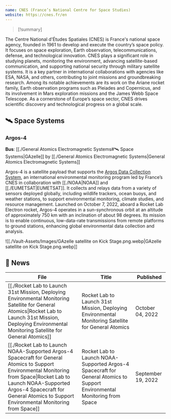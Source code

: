```yaml
---
name: CNES (France’s National Centre for Space Studies)
website: https://cnes.fr/en
---
```


>[!summary]
>
The Centre National d'Études Spatiales (CNES) is France's national space agency, founded in 1961 to develop and execute the country’s space policy. It focuses on space exploration, Earth observation, telecommunications, defense, and technological innovation. CNES plays a significant role in studying planets, monitoring the environment, advancing satellite-based communication, and supporting national security through military satellite systems. It is a key partner in international collaborations with agencies like ESA, NASA, and others, contributing to joint missions and groundbreaking research. Among its notable achievements are its work on the Ariane rocket family, Earth observation programs such as Pleiades and Copernicus, and its involvement in Mars exploration missions and the James Webb Space Telescope. As a cornerstone of Europe’s space sector, CNES drives scientific discovery and technological progress on a global scale.

## 🛰️ Space Systems

### Argos-4

**Bus**: [[./General Atomics Electromagnetic Systems#🛰️ Space Systems|GAzelle]] by [[./General Atomics Electromagnetic Systems|General Atomics Electromagnetic Systems]]

Argos-4 is a satellite payload that supports the [Argos Data Collection System](https://www.argos-system.org/), an international environmental monitoring program led by France’s CNES in collaboration with [[./NOAA|NOAA]] and [[./EUMETSAT|EUMETSAT]]. It collects and relays data from a variety of sensors deployed globally, including wildlife trackers, ocean buoys, and weather stations, to support environmental monitoring, climate studies, and resource management. Launched on October 7, 2022, aboard a Rocket Lab Electron rocket, Argos-4 operates in a sun-synchronous orbit at an altitude of approximately 750 km with an inclination of about 98 degrees. Its mission is to enable continuous, low-data-rate transmissions from remote platforms to ground stations, enhancing global environmental data collection and analysis.

![[./Vault-Assets/Images/GAzelle satellite on Kick Stage.png.webp|GAzelle satellite on Kick Stage.png.webp]]

## 📰 News
| File                                                                                                                                                                                                                                                             | Title                                                                                                                      | Published          |
| ---------------------------------------------------------------------------------------------------------------------------------------------------------------------------------------------------------------------------------------------------------------- | -------------------------------------------------------------------------------------------------------------------------- | ------------------ |
| [[./Rocket Lab to Launch 31st Mission, Deploying Environmental Monitoring Satellite for General Atomics\|Rocket Lab to Launch 31st Mission, Deploying Environmental Monitoring Satellite for General Atomics]]                                             | Rocket Lab to Launch 31st Mission, Deploying Environmental Monitoring Satellite for General Atomics                        | October 04, 2022   |
| [[./Rocket Lab to Launch NOAA-Supported Argos-4 Spacecraft for General Atomics to Support Environmental Monitoring from Space\|Rocket Lab to Launch NOAA-Supported Argos-4 Spacecraft for General Atomics to Support Environmental Monitoring from Space]] | Rocket Lab to Launch NOAA-Supported Argos-4 Spacecraft for General Atomics to Support Environmental Monitoring from Space  | September 19, 2022 |

